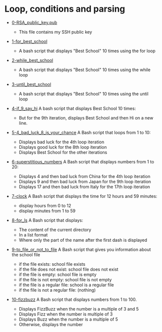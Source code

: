 # Loop, conditions and parsing

* [0-RSA_public_key.pub](./0-RSA_public_key.pub)
    * This file contains my SSH public key

* [1-for_best_school](./1-for_best_school)
    * A bash script that displays "Best School" 10 times using the for loop

* [2-while_best_school](./2-while_best_school)
    * A bash script that displays "Best School" 10 times using the while loop

* [3-until_best_school](./3-until_best_school)
    * A bash script that displays "Best School" 10 times using the until loop

* [4-if_9_say_hi](./4-if_9_say_hi)
    A bash script that displays Best School 10 times:
    * But for the 9th iteration, displays Best School and then Hi on a new line.

* [5-4_bad_luck_8_is_your_chance](./5-4_bad_luck_8_is_your_chance)
    A Bash script that loops from 1 to 10:
    * Displays bad luck for the 4th loop iteration
    * Displays good luck for the 8th loop iteration
    * Displays Best School for the other iterations

* [6-superstitious_numbers](./6-superstitious_numbers)
    A Bash script that displays numbers from 1 to 20:
    * Displays 4 and then bad luck from China for the 4th loop iteration
    * Displays 9 and then bad luck from Japan for the 9th loop iteration
    * Displays 17 and then bad luck from Italy for the 17th loop iteration

* [7-clock](./7-clock)
    A Bash script that displays the time for 12 hours and 59 minutes: 
    * display hours from 0 to 12
    * display minutes from 1 to 59

* [8-for_ls](./8-for_ls)
    A Bash script that displays:
    * The content of the current directory
    * In a list format
    * Where only the part of the name after the first dash is displayed

* [9-to_file_or_not_to_file](./9-to_file_or_not_to_file)
    A Bash script that gives you information about the school file
    * if the file exists: school file exists
    * if the file does not exist: school file does not exist
    * if the file is empty: school file is empty
    * if the file is not empty: school file is not empty
    * if the file is a regular file: school is a regular file
    * if the file is not a regular file: (nothing)

* [10-fizzbuzz](./10-fizzbuzz)
    A Bash script that displays numbers from 1 to 100.
    * Displays FizzBuzz when the number is a multiple of 3 and 5
    * Displays Fizz when the number is multiple of 3
    * Displays Buzz when the number is a multiple of 5
    * Otherwise, displays the number
